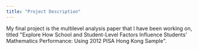```yaml
---
title: "Project Description"
---
```


My final project is the multilevel analysis paper that I have been working on, titled "Explore How School and Student-Level Factors Influence Students’ Mathematics Performance: Using 2012 PISA Hong Kong Sample".